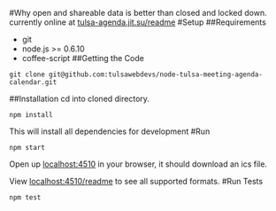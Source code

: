 #Why
open and shareable data is better than closed and locked down.
currently online at [tulsa-agenda.jit.su/readme](http://tulsa-agenda.jit.su/readme)
#Setup
##Requirements
* git
* node.js >= 0.6.10
* coffee-script
##Getting the Code
```
git clone git@github.com:tulsawebdevs/node-tulsa-meeting-agenda-calendar.git
```
##Installation
cd into cloned directory.
```
npm install
```
This will install all dependencies for development
#Run
```
npm start
```
Open up [localhost:4510](http://localhost:4510) in your browser, it should download an ics file.

View [localhost:4510/readme](http://localhost:4510/readme) to see all supported formats.
#Run Tests
```
npm test
```